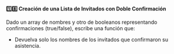 <strong>1️⃣8️⃣ Creación de una Lista de Invitados con Doble Confirmación</strong>

Dado un array de nombres y otro de booleanos representando confirmaciones (true/false), escribe una función que:

- Devuelva solo los nombres de los invitados que confirmaron su asistencia.
